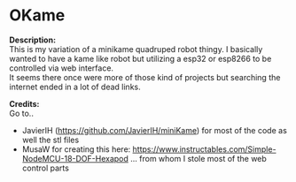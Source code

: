 # OKame

**Description:**\
This is my variation of a minikame quadruped robot thingy.
I basically wanted to have a kame like robot but utilizing a esp32 or esp8266 to be controlled via web interface.\
It seems there once were more of those kind of projects but searching the internet ended in a lot of dead links.

**Credits:**\
Go to.. 
 - JavierIH (https://github.com/JavierIH/miniKame) for most of the code as well the stl files
 - MusaW for creating this here: https://www.instructables.com/Simple-NodeMCU-18-DOF-Hexapod ... from whom I stole most of the web control parts



